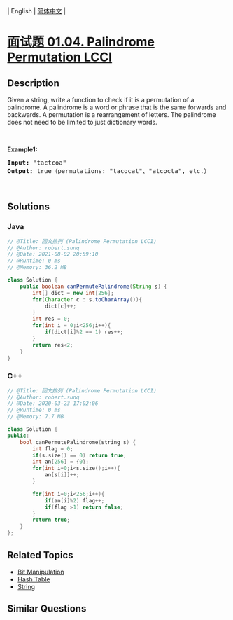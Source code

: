 
| English | [简体中文](README.md) |

# [面试题 01.04. Palindrome Permutation LCCI](https://leetcode.cn//problems/palindrome-permutation-lcci/)

## Description

<p>Given a string, write a function to check if it is a permutation of a palindrome. A palindrome is a word or phrase that is the same forwards and backwards. A permutation is a rearrangement of letters. The palindrome does not need to be limited to just dictionary words.</p>

<p>&nbsp;</p>

<p><strong>Example1: </strong></p>

<pre>
<strong>Input: &quot;</strong>tactcoa&quot;
<strong>Output: </strong>true（permutations: &quot;tacocat&quot;、&quot;atcocta&quot;, etc.）
</pre>

<p>&nbsp;</p>


## Solutions


### Java

```Java
// @Title: 回文排列 (Palindrome Permutation LCCI)
// @Author: robert.sunq
// @Date: 2021-08-02 20:59:10
// @Runtime: 0 ms
// @Memory: 36.2 MB

class Solution {
    public boolean canPermutePalindrome(String s) {
        int[] dict = new int[256];
        for(Character c : s.toCharArray()){
            dict[c]++;
        }
        int res = 0;
        for(int i = 0;i<256;i++){
            if(dict[i]%2 == 1) res++;
        }
        return res<2;
    }
}
```



### C++

```C++
// @Title: 回文排列 (Palindrome Permutation LCCI)
// @Author: robert.sunq
// @Date: 2020-03-23 17:02:06
// @Runtime: 0 ms
// @Memory: 7.7 MB

class Solution {
public:
    bool canPermutePalindrome(string s) {
        int flag = 0;
        if(s.size() == 0) return true;
        int an[256] = {0};
        for(int i=0;i<s.size();i++){
            an[s[i]]++;
        }

        for(int i=0;i<256;i++){
            if(an[i]%2) flag++;
            if(flag >1) return false;
        }
        return true;
    }
};
```



## Related Topics

- [Bit Manipulation](https://leetcode.cn//tag/bit-manipulation)
- [Hash Table](https://leetcode.cn//tag/hash-table)
- [String](https://leetcode.cn//tag/string)

## Similar Questions


